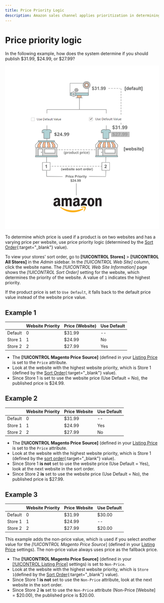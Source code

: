 ```yaml
---
title: Price Priority Logic
description: Amazon sales channel applies prioritization in determining the published price for an Amazon listing.
---
```


# Price priority logic

In the following example, how does the system determine if you should publish $31.99, $24.99, or $27.99?

![Commerce price scope](assets/amazon-price-scope.png)

To determine which price is used if a product is on two websites and has a varying price per website, use price priority logic (determined by the [Sort Order](https://docs.magento.com/user-guide/stores/stores-all-create-view.html){:target="_blank"} value).

To view your stores' sort order, go to **[!UICONTROL Stores]** > **[!UICONTROL All Stores]** in the _Admin_ sidebar. In the _[!UICONTROL Web Site]_ column, click the website name. The _[!UICONTROL Web Site Information]_ page shows the _[!UICONTROL Sort Order]_ setting for the website, which determines the priority of the website. A value of `1` indicates the highest priority.

If the product price is set to `Use Default`, it falls back to the default price value instead of the website price value.

## Example 1

||Website Priority|Price (Website)|Use Default|
|---|---|---|---|
|Default|0|$31.99|--|
|Store 1|1|$24.99|No|
|Store 2|2|$27.99|Yes|

- The **[!UICONTROL Magento Price Source]** (defined in your [Listing Price](./listing-price.md) is set to the `Price` attribute.
- Look at the website with the highest website priority, which is Store 1 (defined by the [Sort Order](https://docs.magento.com/user-guide/stores/stores-all-create-view.html){:target="_blank"} value).
- Since Store 1 is set to use the website price (Use Default = No), the published price is $24.99.

## Example 2

||Website Priority|Price Website|Use Default|
|---|---|---|---|
|Default|0|$31.99|--|
|Store 1|1|$24.99|Yes|
|Store 2|2|$27.99|No|

- The **[!UICONTROL Magento Price Source]** (defined in your [Listing Price](./listing-price.md) is set to the `Price` attribute.
- Look at the website with the highest website priority, which is Store 1 (defined by the [sort order](https://docs.magento.com/user-guide/stores/stores-all-create-view.html){:target="_blank"} value).
- Since Store 1 **is not** set to use the website price (Use Default = Yes), look at the next website in the sort order.
- Since Store 2 **is** set to use the website price (Use Default = No), the published price is $27.99.

## Example 3

||Website Priority|Price Website|Use Default|
|---|---|---|---|
|Default|0|$31.99|$30.00|
|Store 1|1|$24.99|--|
|Store 2|2|$27.99|$20.00|

This example adds the non-price value, which is used if you select another value for the _[!UICONTROL Magento Price Source_] (defined in your [Listing Price](./listing-price.md) settings). The non-price value always uses price as the fallback price.

- The **[!UICONTROL Magento Price Source]** (defined in your [[!UICONTROL Listing Price]](./listing-price.md) settings) is set to `Non-Price`.
- Look at the website with the highest website priority, which is `Store 1`(defined by the [Sort Order](https://docs.magento.com/user-guide/stores/stores-all-create-view.html){:target="_blank"} value).
- Since Store 1 **is not** set to use the `Non-Price` attribute, look at the next website in the sort order.
- Since Store 2 **is** set to use the `Non-Price` attribute (Non-Price [Website] = $20.00), the published price is $20.00.
